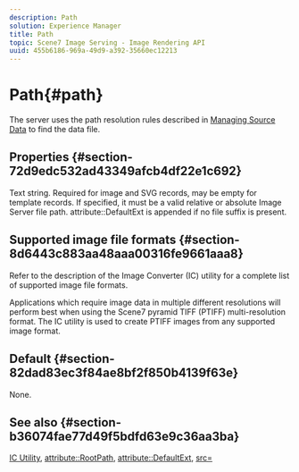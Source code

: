 ```yaml
---
description: Path
solution: Experience Manager
title: Path
topic: Scene7 Image Serving - Image Rendering API
uuid: 455b6186-969a-49d9-a392-35660ec12213
---
```


# Path{#path}

The server uses the path resolution rules described in [Managing Source Data](../../../../../../is-api/image-serving-api-ref/c-configuration-and-administration/c-configuration-and-administration.md#concept-1ec4d9f0e58a430cae045761f1ff9173) to find the data file.

## Properties {#section-72d9edc532ad43349afcb4df22e1c692}

Text string. Required for image and SVG records, may be empty for template records. If specified, it must be a valid relative or absolute Image Server file path. attribute::DefaultExt is appended if no file suffix is present.

## Supported image file formats {#section-8d6443c883aa48aaa00316fe9661aaa8}

Refer to the description of the Image Converter (IC) utility for a complete list of supported image file formats.

Applications which require image data in multiple different resolutions will perform best when using the Scene7 pyramid TIFF (PTIFF) multi-resolution format. The IC utility is used to create PTIFF images from any supported image format.

## Default {#section-82dad83ec3f84ae8bf2f850b4139f63e}

None.

## See also {#section-b36074fae77d49f5bdfd63e9c36aa3ba}

[IC Utility](../../../../../../is-api/is-utils/utilities/r-ic.md#reference-de9f43c63a8f48f1a755ff1760af8b7b), [attribute::RootPath](../../../../../../is-api/image-catalog/image-serving-api-ref/c-image-catalog-reference/c-attributes-reference/r-rootpath.md#reference-17d57e5967be403b8408fa7214017494), [attribute::DefaultExt](../../../../../../is-api/image-catalog/image-serving-api-ref/c-image-catalog-reference/c-attributes-reference/r-defaultext.md#reference-1b96c71a253049ddaeae09892d3484a0), [src=](../../../../../../is-api/http-ref/image-serving-api-ref/c-http-protocol-reference/c-command-reference/r-src.md#reference-f6506637778c4c69bf106a7924a91ab1) 
